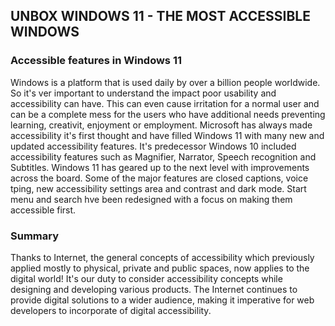 ## UNBOX WINDOWS 11 - THE MOST ACCESSIBLE WINDOWS

### Accessible features in Windows 11

Windows is a platform that is used daily by over a billion people worldwide. So it's ver important to understand the impact poor usability and accessibility can have. This can even cause irritation for a normal user and can be a complete mess for the users who have additional needs preventing learning, creativit, enjoyment or employment. Microsoft has always made accessibility it's first thought and have filled Windows 11 with many new and updated accessibility features. It's predecessor Windows 10 included accessibility features such as Magnifier, Narrator, Speech recognition and Subtitles. Windows 11 has geared up to the next level with improvements across the board. Some of the major features are closed captions, voice tping, new accessibility settings area and contrast and dark mode. Start menu and search hve been redesigned with a focus on making them accessible first.

### Summary

Thanks to Internet, the general concepts of accessibility which previously applied mostly to physical, private and public spaces, now applies to the digital world! It's our duty to consider accessibility concepts while designing and developing various products. The Internet continues to provide digital solutions to a wider audience, making it imperative for web developers to incorporate of digital accessibility.
